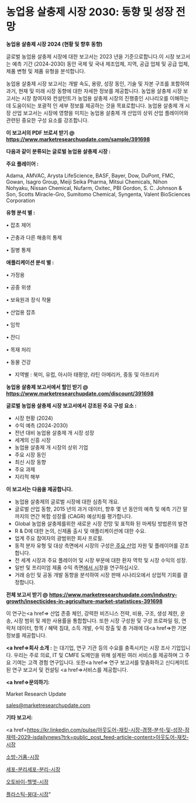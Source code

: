 # 농업용 살충제 시장 2030: 동향 및 성장 전망

<strong>농업용 살충제 시장 2024 (현황 및 향후 동향)</strong>

글로벌 농업용 살충제 시장에 대한 보고서는 2023 년을 기준으로합니다.이 시장 보고서는 예측 기간 (2024-2030) 동안 국제 및 국내 제조업체, 지역, 공급 업체 및 공급 업체, 제품 변형 및 제품 유형을 분석합니다.

농업용 살충제 시장 보고서는 개발 속도, 용량, 성장 동인, 기술 및 자본 구조를 포함하여 과거, 현재 및 미래 시장 동향에 대한 자세한 정보를 제공합니다. 농업용 살충제 시장 보고서는 시장 참여자와 컨설턴트가 농업용 살충제 시장의 진행중인 시나리오를 이해하는 데 도움이되는 포괄적 인 세부 정보를 제공하는 것을 목표로합니다. 농업용 살충제 개 시장 산업 보고서는 시장에 영향을 미치는 농업용 살충제 개 산업의 상위 산업 플레이어와 관련된 중요한 구성 요소를 강조합니다.



<strong>이 보고서의 PDF 브로셔 받기 @ <a href=https://www.marketresearchupdate.com/sample/391698>https://www.marketresearchupdate.com/sample/391698</a></strong>



<strong>다음과 같이 분류되는 글로벌 농업용 살충제 시장 :</strong>



<strong>주요 플레이어 :</strong>

Adama, AMVAC, Arysta LifeScience, BASF, Bayer, Dow, DuPont, FMC, Gowan, Isagro Group, Meiji Seika Pharma, Mitsui Chemicals, Nihon Nohyaku, Nissan Chemical, Nufarm, Oxitec, PBI Gordon, S. C. Johnson & Son, Scotts Miracle-Gro, Sumitomo Chemical, Syngenta, Valent BioSciences Corporation



<strong>유형 분석 별 :</strong>

• 잡초 제어

• 곤충과 다른 해충의 통제

• 질병 통제



<strong>애플리케이션 분석 별 :</strong>

• 가정용

• 공중 위생

• 보육원과 장식 작물

• 산업용 잡초

• 임학

• 잔디

• 목재 처리

• 동물 건강

<ul>
  <li>지역별 : 북미, 유럽, 아시아 태평양, 라틴 아메리카, 중동 및 아프리카</li>
</ul>


<strong>농업용 살충제 보고서에서 할인 받기 @ <a href=https://www.marketresearchupdate.com/discount/391698>https://www.marketresearchupdate.com/discount/391698</a></strong>



<strong>글로벌 농업용 살충제 시장 보고서에서 강조된 주요 구성 요소 :</strong>
<ul>
  <li>시장 현황 (2024)</li>
  <li>수익 예측 (2024-2030)</li>
  <li>전년 대비 농업용 살충제 개 시장 성장</li>
  <li>세계의 신흥 시장</li>
  <li>농업용 살충제 개 시장의 상위 기업</li>
  <li>주요 시장 동인</li>
  <li>최신 시장 동향</li>
  <li>주요 과제</li>
  <li>지리적 해부</li>
</ul>


<strong>이 보고서는 다음을 제공합니다.</strong>
<ul>
  <li>농업용 살충제의 글로벌 시장에 대한 심층적 개요.</li>
  <li>글로벌 산업 동향, 2015 년의 과거 데이터, 향후 몇 년 동안의 예측 및 예측 기간 말까지의 연간 복합 성장률 (CAGR) 예상치를 평가합니다.</li>
  <li>Global 농업용 살충제를위한 새로운 시장 전망 및 표적화 된 마케팅 방법론의 발견</li>
  <li>R &amp; D에 대한 논의, 신제품 출시 및 애플리케이션에 대한 수요.</li>
  <li>업계 주요 참여자의 광범위한 회사 프로필.</li>
  <li>동적 분자 유형 및 대상 측면에서 시장의 구성은<a href=> 주요 산</a>업 자원 및 플레이어를 강조합니다.</li>
  <li>전 세계 시장과 주요 플레이어 및 시장 부문에 대한 환자 역학 및 시장 수익의 성장.</li>
  <li>일반 및 프리미엄 제품 수익 측면<a href=>에서 시</a>장을 연구하십시오.</li>
  <li>거래 승인 및 공동 개발 동향을 분석하여 시장 판매 시나리오에서 상업적 기회를 결정합니다.</li>
</ul>



<strong>전체 보고서 받기 @ <a href=https://www.marketresearchupdate.com/industry-growth/insecticides-in-agriculture-market-statistices-391698>https://www.marketresearchupdate.com/industry-growth/insecticides-in-agriculture-market-statistices-391698</a></strong>

이 연구는<a href=> 산업 존중</a> 체인, 강력한 비즈니스 전략, 비용, 구조, 생성 제한, 운송, 시장 범위 및 제한 사용률을 통합합니다. 또한 시장 구성원 및 구성 프로파일 링, 연락처 데이터, 항목 / 혜택 침대, 소득 개발, 수익 창출 및 총 거래에 대<a href=>한 기본 </a>정보를 제공합니다.



<strong><a href=>회사 소</a>개 :</strong>
는 대기업, 연구 기관 등의 수요를 충족시키는 시장 조사 기업입니다. 우리는 주로 의료, IT 및 CMFE 도메인을 위해 설계된 여러 서비스를 제공하며 그 주요 기여는 고객 경험 연구입니다. 또한<a href=> 연구 보</a>고서를 맞춤화하고 신디케이트 된 연구 보고서 및 컨설팅 <a href=>서비스</a>를 제공합니다.



<strong><a href=>문의하기:</a></strong>

Market Research Update

sales@marketresearchupdate.com



<strong>기타 보고서:</strong>

<a href=https://kr.linkedin.com/pulse/아웃도어-재킷-시장-경쟁-분석-및-성장-잠재력-2029-isdailynews?trk=public_post_feed-article-content>아웃도어-재킷-시장</a>

<a href=https://www.linkedin.com/pulse/소방-거품-시장-현재-및-미래-성장-2029-survey-savvy-insights-360-analysis/>소방-거품-시장</a>

<a href=https://www.linkedin.com/pulse/세포-분리세포-분리-시장-세분화-연구-및-목표-고객2029년-f9zsf/>세포-분리세포-분리-시장</a>

<a href=https://www.linkedin.com/pulse/오토바이-헬멧-시장-동향-및-성장-전망-trend-tracking-tips-360-analysis-iqgof/>오토바이-헬멧-시장</a>

<a href=https://www.linkedin.com/pulse/플라스틱-붕대-시장-규모-및-성장-2023-isdailynews-hbkqc/>플라스틱-붕대-시장</a>"
